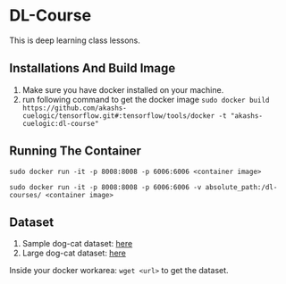 # DL-Course
This is deep learning class lessons. 


## Installations And Build Image
1. Make sure you have docker installed on your machine. 
2. run following command to get the docker image `sudo docker build https://github.com/akashs-cuelogic/tensorflow.git#:tensorflow/tools/docker -t "akashs-cuelogic:dl-course"`

## Running The Container
`sudo docker run -it -p 8008:8008 -p 6006:6006 <container image>`

`sudo docker run -it -p 8008:8008 -p 6006:6006 -v absolute_path:/dl-courses/ <container image>`


## Dataset
1. Sample dog-cat dataset: [here](https://www.dropbox.com/s/df6vzzdc96cce6p/sample-dog-cat.tar) 
2. Large dog-cat dataset: [here](http://files.fast.ai/data/dogscats.zip)

Inside your docker workarea: `wget <url>` to get the dataset.  
